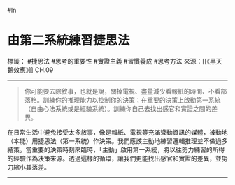 #ln 
# 由第二系統練習捷思法
標籤： #捷思法 #思考的重要性  #實證主義  #習慣養成 #思考方法
來源：[[《黑天鵝效應》]] CH.09

---

> 你可能要去除敘事，也就是說，關掉電視、盡量減少看報紙的時間、不看部落格。訓練你的推理能力以控制你的決策；在重要的決策上啟動第一系統（自由心法系統或是經驗系統）。訓練你自己去找出感官和實證之間的差異。


在日常生活中避免接受太多敘事，像是報紙、電視等充滿聳動資訊的媒體，被動地（本能）用捷思法（第一系統）作決策。我們應該主動地練習邏輯推理並不做過多結策。當重要的決策時刻來臨時，「主動」啟用第一系統，將以往努力練習的所得的經驗作為決策來源。透過這樣的循環，讓我們更能找出感官和實證的差異，並努力縮小其落差。 

---